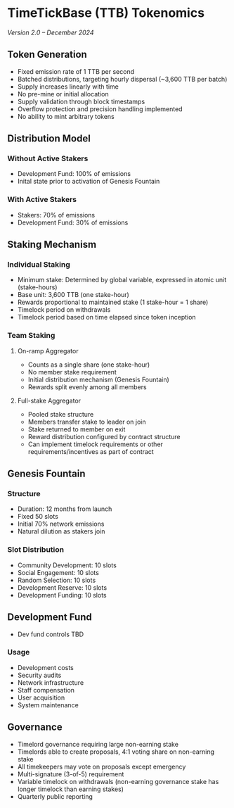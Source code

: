 # TimeTickBase (TTB) Tokenomics
*Version 2.0 – December 2024*

## Token Generation
- Fixed emission rate of 1 TTB per second
- Batched distributions, targeting hourly dispersal (~3,600 TTB per batch)
- Supply increases linearly with time
- No pre-mine or initial allocation
- Supply validation through block timestamps
- Overflow protection and precision handling implemented
- No ability to mint arbitrary tokens

## Distribution Model

### Without Active Stakers
- Development Fund: 100% of emissions
- Inital state prior to activation of Genesis Fountain

### With Active Stakers
- Stakers: 70% of emissions
- Development Fund: 30% of emissions

## Staking Mechanism

### Individual Staking
- Minimum stake: Determined by global variable, expressed in atomic unit (stake-hours)
- Base unit: 3,600 TTB (one stake-hour)
- Rewards proportional to maintained stake (1 stake-hour = 1 share)
- Timelock period on withdrawals
- Timelock period based on time elapsed since token inception

### Team Staking
1. On-ramp Aggregator
   - Counts as a single share (one stake-hour)
   - No member stake requirement
   - Initial distribution mechanism (Genesis Fountain)
   - Rewards split evenly among all members

2. Full-stake Aggregator
   - Pooled stake structure
   - Members transfer stake to leader on join
   - Stake returned to member on exit
   - Reward distribution configured by contract structure
   - Can implement timelock requirements or other requirements/incentives as part of contract

## Genesis Fountain

### Structure
- Duration: 12 months from launch
- Fixed 50 slots
- Initial 70% network emissions
- Natural dilution as stakers join

### Slot Distribution
- Community Development: 10 slots
- Social Engagement: 10 slots
- Random Selection: 10 slots
- Development Reserve: 10 slots
- Development Funding: 10 slots

## Development Fund
- Dev fund controls TBD

### Usage
- Development costs
- Security audits
- Network infrastructure
- Staff compensation
- User acquisition
- System maintenance

## Governance
- Timelord governance requiring large non-earning stake
- Timelords able to create proposals, 4:1 voting share on non-earning stake
- All timekeepers may vote on proposals except emergency
- Multi-signature (3-of-5) requirement
- Variable timelock on withdrawals (non-earning governance stake has longer timelock than earning stakes)
- Quarterly public reporting